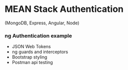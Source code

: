# MEAN Stack Authentication

(MongoDB, Express, Angular, Node)

### ng Authentication example

-   JSON Web Tokens
-   ng guards and interceptors
-   Bootstrap styling
-   Postman api testing
